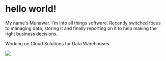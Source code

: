 # hello world!
My name's Munawar. I'm into all things software. Recently switched focus to managing data, storing it and finally reporting on it to help making the right business decisions.

Working on Cloud Solutions for Data Warehouses.

[![](https://img.shields.io/badge/LinkedIn-blue)](https://www.linkedin.com/in/mmunawarkhan)

